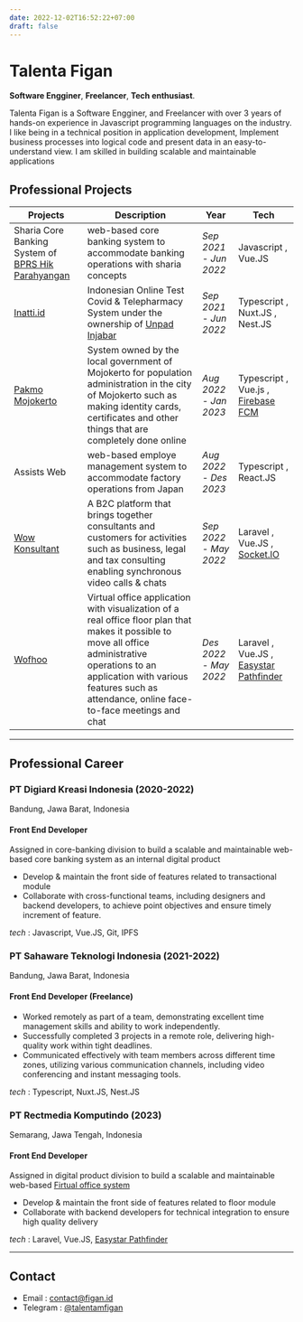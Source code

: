 ```yaml
---
date: 2022-12-02T16:52:22+07:00
draft: false
---  
```



# Talenta Figan

  

**Software Engginer**, **Freelancer**, **Tech enthusiast**.

  

Talenta Figan is a Software Engginer, and Freelancer with over 3 years of hands-on experience in Javascript programming languages on the industry.
I like being in a technical position in application development,
Implement business processes into logical code and present data in an easy-to-understand view.
I am skilled in building scalable and maintainable applications

## Professional Projects

| Projects | Description | Year | Tech
|--|--|--|--|
| Sharia Core Banking System of [BPRS Hik Parahyangan](https://www.hikparahyangan.co.id/) | web-based core banking system to accommodate banking operations with sharia concepts | *Sep 2021 - Jun 2022* | Javascript , Vue.JS
| [Inatti.id](https://inatti.id/) | Indonesian Online Test Covid & Telepharmacy System under the ownership of [Unpad Injabar](https://injabar.unpad.ac.id/)  | *Sep 2021 - Jun 2022* | Typescript , Nuxt.JS , Nest.JS
| [Pakmo Mojokerto](https://pakmo.mojokertokota.go.id/) | System owned by the local government of Mojokerto for population administration in the city of Mojokerto such as making identity cards, certificates and other things that are completely done online | *Aug 2022 - Jan 2023* | Typescript , Vue.js , [Firebase FCM](https://firebase.google.com/docs/cloud-messaging)
| Assists Web | web-based employe management system to accommodate factory operations from Japan | *Aug 2022 - Des 2023* | Typescript , React.JS
| [Wow Konsultant](https://wowkonsultan.com/) | A B2C platform that brings together consultants and customers for activities such as business, legal and tax consulting enabling synchronous video calls & chats | *Sep 2022 - May 2022* | Laravel , Vue.JS , [Socket.IO](https://socket.io/)
| [Wofhoo](https://fsisystem.com/) | Virtual office application with visualization of a real office floor plan that makes it possible to move all office administrative operations to an application with various features such as attendance, online face-to-face meetings and chat | *Des 2022 - May 2022* | Laravel , Vue.JS , [Easystar Pathfinder](https://easystarjs.com/)

  
-----

## Professional Career

### PT Digiard Kreasi Indonesia (2020-2022)
Bandung, Jawa Barat, Indonesia
#### Front End Developer 
Assigned in core-banking division to build a scalable and maintainable web-based core banking system as an internal digital product

- Develop & maintain the front side of features related to transactional module
- Collaborate with cross-functional teams, including designers and backend developers, to achieve point objectives and ensure timely increment of feature.

*tech* : Javascript, Vue.JS, Git, IPFS



### PT Sahaware Teknologi Indonesia (2021-2022)
Bandung, Jawa Barat, Indonesia
#### Front End Developer (Freelance)

- Worked remotely as part of a team, demonstrating excellent time management skills and ability to work independently.
- Successfully completed 3 projects in a remote role, delivering high-quality work within tight deadlines.
- Communicated effectively with team members across different time zones, utilizing various communication channels, including video conferencing and instant messaging tools.

*tech* : Typescript, Nuxt.JS, Nest.JS

### PT Rectmedia Komputindo (2023)
Semarang, Jawa Tengah, Indonesia
#### Front End Developer
Assigned in digital product division to build a scalable and maintainable web-based [Firtual office system](https://fsisystem.com)

- Develop & maintain the front side of features related to floor module
- Collaborate with backend developers for technical integration to ensure high quality delivery


*tech* : Laravel, Vue.JS, [Easystar Pathfinder](https://easystarjs.com/)

---------

  

## Contact
  

- Email : [contact@figan.id](mailto:contact@figan.id)
- Telegram : [@talentamfigan](https://t.me/talentamfigan)

